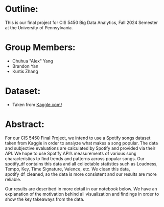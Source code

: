 # Outline:
This is our final project for CIS 5450 Big Data Analytics, Fall 2024 Semester at the University of Pennsylvania.

# Group Members:
- Chuhua "Alex" Yang
- Brandon Yan
- Kurtis Zhang

# Dataset:
- Taken from [Kaggle.com/](https://www.kaggle.com/datasets/maharshipandya/-spotify-tracks-dataset/data)

# Abstract:
For our CIS 5450 Final Project, we intend to use a Spotify songs dataset taken from Kaggle in order to analyze what makes a song popular. The data and subjective evaluations are calculated by Spotify and provided via their API. We hope to use Spotify API’s measurements of various song characteristics to find trends and patterns across popular songs. Our spotify_df contains this data and all collectable statistics such as Loudness, Tempo, Key, Time Signature, Valence, etc. We clean this data, spotify_df_cleaned, so the data is more consistent and our results are more reliable.

Our results are described in more detail in our notebook below. We have an explanation of the motivation behind all visualization and findings in order to show the key takeaways from the data.
